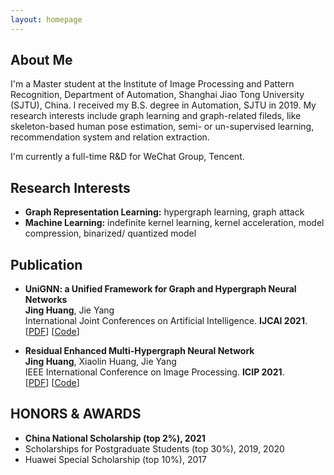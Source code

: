 ```yaml
---
layout: homepage
---
```


## About Me

I'm a Master student at the Institute of Image Processing and Pattern Recognition, Department of Automation, Shanghai Jiao Tong University (SJTU), China. I received my B.S. degree in Automation, SJTU in 2019. My research interests include graph learning and graph-related fileds, like skeleton-based human pose estimation, semi- or un-supervised learning, recommendation system and relation extraction. 

I'm currently a full-time R&D for WeChat Group, Tencent.
<!-- **I'm currently seeking for PhD position.**  -->
<!-- I'm currently an intern in the Department of Trust and Security  in ByteDance, researching on discovering abnormal accounts with graph-based strategies. -->

## Research Interests

- **Graph Representation Learning:** hypergraph learning, graph attack
- **Machine Learning:** indefinite kernel learning, kernel acceleration, model compression, binarized/ quantized model

<!-- ## News

- **[Feb. 2020]** Our paper about incremental learning is accepted to [CVPR 2020](http://cvpr2020.thecvf.com/).
- **[Feb. 2020]** We will host the [ACM Multimedia Asia 2020](https://mmasia2020.org/) conference in Singapore!
- **[Sept. 2019]** Our paper about few-shot learning is accepted to [NeurIPS 2019](https://nips.cc/Conferences/2019).
- **[Mar. 2019]** Our paper about few-shot learning is accepted to [CVPR 2019](http://cvpr2019.thecvf.com/). -->


## Publication 

- **UniGNN: a Unified Framework for Graph and Hypergraph Neural Networks**
  <br>
  **Jing Huang**, Jie Yang
  <br>
  International Joint Conferences on Artificial Intelligence. **IJCAI 2021**.
  <br>
  [[PDF](https://arxiv.org/abs/2105.00956)] 
  [[Code](https://github.com/OneForward/UniGNN)] 

- **Residual Enhanced Multi-Hypergraph Neural Network**
  <br>
  **Jing Huang**, Xiaolin Huang, Jie Yang
  <br>
  IEEE International Conference on Image Processing. **ICIP 2021**.
  <br>
  [[PDF](https://arxiv.org/abs/2105.00490)] 
  [[Code](https://github.com/OneForward/ResMHGNN)] 


  <!-- [[PDF](https://arxiv.org/pdf/2002.10211.pdf)] [[Code](https://github.com/yaoyao-liu/mnemonics)] <strong><i style="color:#e74d3c">Oral Presentation</i></strong> -->



<!-- ## Services

- Co-organizer: [ACM MM Asia 2020](https://mmasia2020.org/).
- Conference Reviewers: [NeurIPS 2020](https://neurips.cc/Conferences/2020), and [CVPR 2020](http://cvpr2020.thecvf.com/).
- Journal Reviewers: [T-PAMI](https://ieeexplore.ieee.org/xpl/RecentIssue.jsp?punumber=34), and [IJCV](https://www.springer.com/journal/11263). -->


## HONORS & AWARDS 

* **China National Scholarship (top 2%), 2021**
* Scholarships for Postgraduate Students (top 30%), 2019, 2020
* Huawei Special Scholarship (top 10%), 2017
